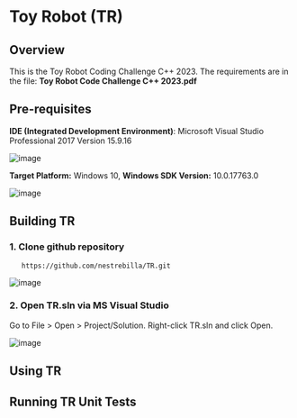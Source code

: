 # Toy Robot (TR)

## Overview

This is the Toy Robot Coding Challenge C++ 2023. The requirements are in the file: **Toy Robot Code Challenge C++ 2023.pdf**

## Pre-requisites

**IDE (Integrated Development Environment)**: Microsoft Visual Studio Professional 2017 Version 15.9.16

![image](https://user-images.githubusercontent.com/57872874/236676380-da8e731f-b292-4b67-bd67-af8e64ecb165.png)


**Target Platform:** Windows 10, **Windows SDK Version:** 10.0.17763.0

![image](https://user-images.githubusercontent.com/57872874/236676474-d91c8634-b565-4395-b29d-0c998404af31.png)



## Building TR

### 1. Clone github repository
       https://github.com/nestrebilla/TR.git

![image](https://user-images.githubusercontent.com/57872874/236677885-0cbd23af-c2b2-43fa-8e46-8835095ef482.png)

### 2. Open TR.sln via MS Visual Studio

Go to File > Open > Project/Solution. Right-click TR.sln and click Open.

![image](https://user-images.githubusercontent.com/57872874/236678287-a01d716f-e472-4548-9535-085e938da34c.png)


## Using TR 

## Running TR Unit Tests
